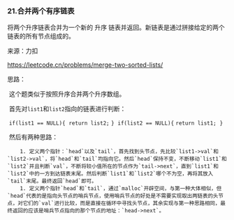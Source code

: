 ### 21.合并两个有序链表

将两个升序链表合并为一个新的 升序 链表并返回。新链表是通过拼接给定的两个链表的所有节点组成的。 

来源：力扣

https://leetcode.cn/problems/merge-two-sorted-lists/



思路：

​		这个题类似于按照升序合并两个升序数组。

​		首先对`list1`和`list2`指向的链表进行判断：

​	    `if(list1 == NULL){`
​    		`return list2;`
​		`}`
​		`if(list2 == NULL){`
​    		`return list1;`
​		`}`

​		然后有两种思路：

		1. 定义两个指针：`head`以及`tail`，首先找到头节点，先比较`list1->val`和`list2->val`，将`head`和`tail`均指向它。然后`head`保持不变，不断移动`list1`和`list2`并且判断`val`，不断将较小值所在的节点作为`tail->next`，直到`list1`和`list2`中的一方到达链表末尾。然后判断`list1`和`list2`哪个不为空，再将其放入`tail`末尾。最终返回`head`即可。
		1. 定义两个指针`head`和`tail`，通过`malloc`开辟空间，与第一种大体相似，但`head`代表的是指向头节点的哨兵节点，使用哨兵节点的好处是不需要实现取出两链表的头节点，对它们的`val`进行比较，而是直接在循环中寻找头节点，其余实现与第一种思路相同，最终返回的应该是哨兵节点指向的那个节点的地址：`head->next`。